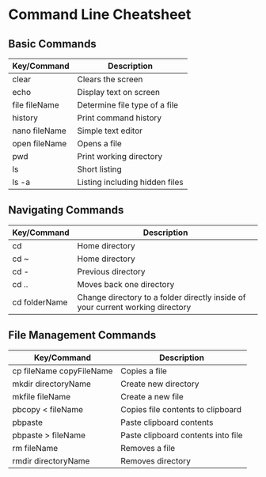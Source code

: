 # Command Line Cheatsheet

## Basic Commands

Key/Command | Description
------------ | -------------
clear | Clears the screen
echo | Display text on screen
file fileName | Determine file type of a file
history | Print command history
nano fileName | Simple text editor
open fileName | Opens a file
pwd | Print working directory
ls | Short listing
ls -a | Listing including hidden files

## Navigating Commands
Key/Command | Description
------------ | -------------
cd | Home directory
cd ~ | Home directory
cd - | Previous directory
cd .. | Moves back one directory
cd folderName | Change directory to a folder directly inside of your current working directory

## File Management Commands
Key/Command | Description
------------ | -------------
cp fileName copyFileName | Copies a file
mkdir directoryName | Create new directory
mkfile fileName | Create a new file
pbcopy < fileName | Copies file contents to clipboard
pbpaste | Paste clipboard contents 
pbpaste > fileName | Paste clipboard contents into file
rm fileName | Removes a file
rmdir directoryName | Removes directory